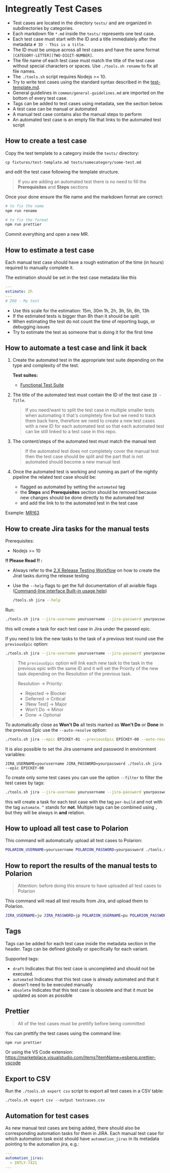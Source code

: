 # Integreatly Test Cases

- Test cases are located in the directory `tests/` and are organized in subdirectories by categories.
- Each markdown file `*.md` inside the `tests/` represents one test case.
- Each test case must start with the ID and a title immediately after the metadata `# ID - This is a title`.
- The ID must be unique across all test cases and have the same format `[CATEGORY-LETTER][TWO-DIGIT-NUMBER]`.
- The file name of each test case must match the title of the test case without special characters or spaces. Use `./tools.sh rename` to fix all file names.
- The `./tools.sh` script requires Nodejs >= 10.
- Try to write test cases using the standard syntax described in the [test-template.md](./fixtures/test-template.md).
- General guidelines in `common/general-guidelines.md` are imported on the bottom of every test case.
- Tags can be added to test cases using metadata, see the section below.
- A test case can be manual or automated
- A manual test case contains also the manual steps to perform
- An automated test case is an empty file that links to the automated test script

## How to create a test case

Copy the test template to a category inside the `tests/` directory:

```
cp fixtures/test-template.md tests/somecategory/some-test.md
```

and edit the test case following the template structure.

> If you are adding an automated test there is no need to fill
> the **Prerequisites** and **Steps** sections

Once your done ensure the file name and the markdown format are correct:

```bash
# to fix the name
npm run rename

# to fix the format
npm run prettier
```

Commit everything and open a new MR.

## How to estimate a test case

Each manual test case should have a rough estimation of the time (in hours) required to manually complete it.

The estimation should be set in the test case metadata like this

```yaml
---
estimate: 2h
---
# Z00 - My test
```

- Use this scale for the estimation: 15m, 30m 1h, 2h, 3h, 5h, 8h, 13h
- If the estimated tests is bigger than 8h than it should be split
- When estimating the test do not count the time of reporting bugs, or debugging issues
- Try to estimate the test as someone that is doing it for the first time

## How to automate a test case and link it back

1. Create the automated test in the appropriate test suite depending on the type and complexity of the test.

   **Test suites:**

   - [Functional Test Suite](https://github.com/integr8ly/integreatly-operator/tree/master/test/functional)

2. The title of the automated test must contain the ID of the test case `ID - Title`.

   > If you need/want to split the test case in multiple smaller tests when automating it that's
   > completely fine but we need to track them back here, therefore we need to create a new
   > test cases with a new ID for each automated test so that each automated test can be still
   > linked to a test case in this repo.

3. The content/steps of the automated test must match the manual test

   > If the automated test does not completely cover the manual test then the test case should be
   > split and the part that is not automated should become a new manual test

4. Once the automated test is working and running as part of the nightly pipeline the related test
   case should be:

   - flagged as automated by setting the `automated` tag
   - the **Steps** and **Prerequisites** section should be removed because new changes should be done
     directly to the automated test
   - and add the link to to the automated test in the test case

Example: [MR!63](https://gitlab.cee.redhat.com/integreatly-qe/integreatly-test-cases/merge_requests/63)

## How to create Jira tasks for the manual tests

Prerequisites:

- Nodejs >= 10

**!! Please Read !! :**

- Always refer to the [2.X Release Testing Workflow](https://github.com/RHCloudServices/integreatly-help/blob/master/qe-guides/2.x-release-testing-workflow.md) on how to create the Jirat tasks during the release testing

- Use the `--help` flags to get the full documentation of all avialble flags ([Command-line interface Built-in usage help](https://en.wikipedia.org/wiki/Command-line_interface#Built-in_usage_help))

  ```bash
  /tools.sh jira --help
  ```

Run:

```bash
./tools.sh jira --jira-username yourusername --jira-password yourpassword --epic EPICKEY-00
```

this will create a task for each test case in Jira under the passed epic.

If you need to link the new tasks to the task of a previous test round use the `previousEpic` option:

```bash
./tools.sh jira --jira-username yourusername --jira-password yourpassword --epic EPICKEY-01 --previousEpic EPICKEY-00
```

> The `previousEpic` option will link each new task to the task in the previous epic with the same ID and it
> will set the Priority of the new task depending on the Resolution of the previous task.
>
> Resolution -> Priority:
>
> - Rejected -> Blocker
> - Deferred -> Critical
> - [New Test] -> Major
> - Won't Do -> Minor
> - Done -> Optional

To automatically close as **Won't Do** all tests marked as **Won't Do** or **Done** in the previous Epic use the `--auto-resolve` option:

```bash
./tools.sh jira --epic EPICKEY-01 --previousEpic EPICKEY-00 --auto-resolve
```

It is also possible to set the Jira username and password in environment variables:

```
JIRA_USERNAME=yourusername JIRA_PASSWORD=yourpassword ./tools.sh jira --epic EPICKEY-00
```

To create only some test cases you can use the option `--filter` to filter
the test cases by tags:

```bash
./tools.sh jira --jira-username yourusername --jira-password yourpassword --epic EPICKEY-00 --filter per-build,^automated
```

this will create a task for each test case with the tag `per-build` and not with the tag `automate`.
`^` stands for **not**. Multiple tags can be combined using `,` but they will be always in **and** relation.

## How to upload all test case to Polarion

This command will automatically upload all test cases to Polarion:

```bash
POLARION_USERNAME=yourusername POLARION_PASSWORD=yourpassword ./tools.sh polarion testcase
```

## How to report the results of the manual tests to Polarion

> Attention: before doing this ensure to have uploaded all test cases to Polarion

This command will read all test results from Jira, and upload them to Polarion.

```bash
JIRA_USERNAME=ju JIRA_PASSWORD=jp POLARION_USERNAME=pu POLARION_PASSWORD=pp ./tools.sh polarion testrun --epic INTLY-5390
```

## Tags

Tags can be added for each test case inside the metadata section in the header. Tags can be defined globally
or specifically for each variant.

Supported tags:

- `draft` Indicates that this test case is uncompleted and should not be executed.
- `automated` Indicates that this test case is already automated and that it doesn't need to be executed manually
- `obsolete` Indicates that this test case is obsolete and that it must be updated as soon as possible

## Prettier

> All of the test cases must be prettify before being committed

You can prettify the test cases using the command line:

```bash
npm run prettier
```

Or using the VS Code extension: https://marketplace.visualstudio.com/items?itemName=esbenp.prettier-vscode

## Export to CSV

Run the `./tools.sh export csv` script to export all test cases in a CSV table:

```
./tools.sh export csv --output testcases.csv
```

## Automation for test cases

As new manual test cases are being added, there should also be corresponding automation tasks for them in JIRA. Each manual test case for which automation task exist should have `automation_jiras` in its metadata pointing to the automation jira, e.g.:

```yaml
---
automation_jiras:
  - INTLY-7421
---

```
